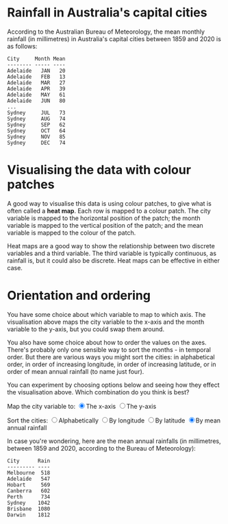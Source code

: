 # Rainfall in Australia's capital cities

According to the Australian Bureau of Meteorology, the mean monthly rainfall (in millimetres) in Australia's capital cities between 1859 and 2020 is as follows:
```
City     Month Mean
-------- ----- ----
Adelaide   JAN   20
Adelaide   FEB   13
Adelaide   MAR   27
Adelaide   APR   39
Adelaide   MAY   61
Adelaide   JUN   80
...
Sydney     JUL   73
Sydney     AUG   74
Sydney     SEP   62
Sydney     OCT   64
Sydney     NOV   85
Sydney     DEC   74
```

# Visualising the data with colour patches

A good way to visualise this data is using colour patches, to give what is often called a **heat map**. Each row is mapped to a colour patch. The city variable is mapped to the horizontal position of the patch; the month variable is mapped to the vertical position of the patch; and the mean variable is mapped to the colour of the patch.

<div id="heatmap"></div>
<script src="https://code.highcharts.com/modules/heatmap.js"></script>
<script>
  let chart = new Highcharts.Chart('heatmap', {
    chart: {type: "heatmap", height: 500},
    title: {text: "Mean monthly rainfall in Australia's Capital Cities 1859-2020"},
  	caption: {text: "Source: Australian Bureau of Statistics"},
    xAxis: {type: "category"},
    yAxis: {categories: ["","JAN","FEB","MAR","APR","MAY","JUN","JUL","AUG","SEP","OCT","NOV","DEC"], title: null},
    colorAxis: {},
    legend: {enabled: false},
    series: [{
      data: [
        ["Adelaide", 1, 20],["Adelaide", 2, 13],["Adelaide", 3, 27],["Adelaide", 4, 39],["Adelaide", 5, 61],["Adelaide", 6, 80],["Adelaide", 7, 76],["Adelaide", 8, 70],["Adelaide", 9, 59],["Adelaide", 10, 42],["Adelaide", 11, 30],["Adelaide", 12, 30],
        ["Brisbane", 1, 115],["Brisbane", 2, 144],["Brisbane", 3, 108],["Brisbane", 4, 104],["Brisbane", 5, 109],["Brisbane", 6, 65],["Brisbane", 7, 46],["Brisbane", 8, 41],["Brisbane", 9, 33],["Brisbane", 10, 81],["Brisbane", 11, 98],["Brisbane", 12, 136],
        ["Canberra", 1, 55],["Canberra", 2, 53],["Canberra", 3, 45],["Canberra", 4, 41],["Canberra", 5, 38],["Canberra", 6, 44],["Canberra", 7, 48],["Canberra", 8, 46],["Canberra", 9, 52],["Canberra", 10, 51],["Canberra", 11, 69],["Canberra", 12, 61],
        ["Darwin", 1, 466],["Darwin", 2, 373],["Darwin", 3, 335],["Darwin", 4, 108],["Darwin", 5, 25],["Darwin", 6, 2],["Darwin", 7, 1],["Darwin", 8, 6],["Darwin", 9, 17],["Darwin", 10, 65],["Darwin", 11, 137],["Darwin", 12, 276],
        ["Hobart", 1, 44],["Hobart", 2, 36],["Hobart", 3, 39],["Hobart", 4, 43],["Hobart", 5, 36],["Hobart", 6, 43],["Hobart", 7, 47],["Hobart", 8, 61],["Hobart", 9, 59],["Hobart", 10, 56],["Hobart", 11, 48],["Hobart", 12, 56],
        ["Melbourne", 1, 40],["Melbourne", 2, 37],["Melbourne", 3, 39],["Melbourne", 4, 38],["Melbourne", 5, 36],["Melbourne", 6, 39],["Melbourne", 7, 39],["Melbourne", 8, 43],["Melbourne", 9, 44],["Melbourne", 10, 51],["Melbourne", 11, 61],["Melbourne", 12, 51],
        ["Perth", 1, 17],["Perth", 2, 13],["Perth", 3, 21],["Perth", 4, 37],["Perth", 5, 89],["Perth", 6, 127],["Perth", 7, 147],["Perth", 8, 122],["Perth", 9, 87],["Perth", 10, 39],["Perth", 11, 23],["Perth", 12, 12],
        ["Sydney", 1, 79],["Sydney", 2, 118],["Sydney", 3, 88],["Sydney", 4, 119],["Sydney", 5, 106],["Sydney", 6, 100],["Sydney", 7, 73],["Sydney", 8, 74],["Sydney", 9, 62],["Sydney", 10, 64],["Sydney", 11, 85],["Sydney", 12, 74],
      ],
      dataLabels: {enabled: true, color: "black"},
    }],
  });
</script>

Heat maps are a good way to show the relationship between two discrete variables and a third variable. The third variable is typically continuous, as rainfall is, but it could also be discrete. Heat maps can be effective in either case.

# Orientation and ordering

You have some choice about which variable to map to which axis. The visualisation above maps the city variable to the x-axis and the month variable to the y-axis, but you could swap them around. 

You also have some choice about how to order the values on the axes. There's probably only one sensible way to sort the months - in temporal order. But there are various ways you might sort the cities: in alphabetical order, in order of increasing longitude, in order of increasing latitude, or in order of mean annual rainfall (to name just four).

You can experiment by choosing options below and seeing how they effect the visualisation above. Which combination do you think is best?

Map the city variable to:
  <label onclick="chart.update({chart: {inverted: false}})"><input type="radio" name="axis" checked/>The x-axis</label>
  <label onclick="chart.update({chart: {inverted: true}})"><input type="radio" name="axis" />The y-axis</label>

Sort the cities:
  <label onclick="chart.update({xAxis: {categories: ['Adelaide','Brisbane','Canberra','Darwin','Hobart','Melbourne','Perth','Sydney']}})"><input type="radio" name="sort" value="alpha" checked/>Alphabetically</label>
  <label onclick="chart.update({xAxis: {categories: ['Perth','Darwin','Adelaide','Melbourne','Hobart','Canberra','Sydney','Brisbane']}})"><input type="radio" name="sort" value="lat"/>By longitude</label>
  <label onclick="chart.update({xAxis: {categories: ['Darwin','Brisbane','Perth','Sydney','Adelaide','Canberra','Melbourne','Hobart']}})"><input type="radio" name="sort" value="long"/>By latitude</label>
  <label onclick="chart.update({xAxis: {categories: ['Melbourne','Adelaide','Hobart','Canberra','Perth','Sydney','Brisbane','Darwin']}})"><input type="radio" name="sort" value="alpha" checked/>By mean annual rainfall</label>

In case you're wondering, here are the mean annual rainfalls (in millimetres, between 1859 and 2020, according to the Bureau of Meteorology): 

```
City      Rain
--------- ----
Melbourne  518
Adelaide   547
Hobart     569
Canberra   602
Perth      734
Sydney    1042
Brisbane  1080
Darwin    1812
```